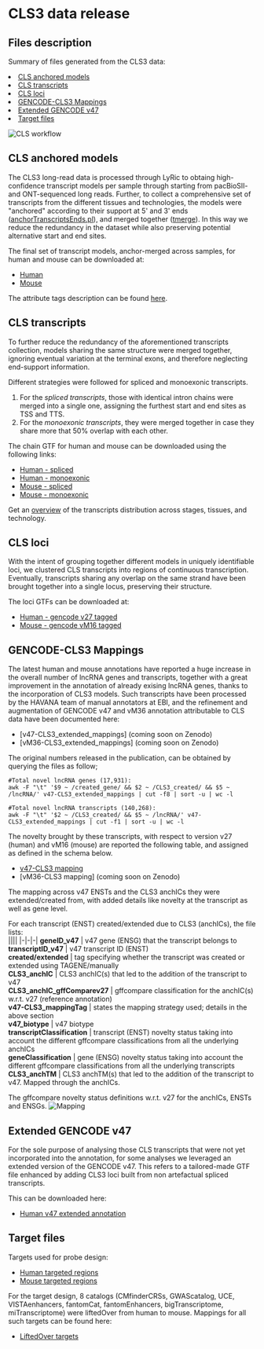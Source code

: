 # CLS3 data release
## Files description
Summary of files generated from the CLS3 data:
    <li><a href="#CLS-anchored-models">CLS anchored models</a></li>
    <li><a href="#CLS-transcripts">CLS transcripts</a></li>
    <li><a href="#CLS-loci">CLS loci</a>
    <li><a href="#GENCODE-CLS3-Mappings">GENCODE-CLS3 Mappings</a>
    <li><a href="#Extended-GENCODE-v47">Extended GENCODE v47</a>
    <li><a href="#Target-files">Target files</a>
    
![CLS workflow](https://github.com/user-attachments/assets/47c87440-8aca-44fc-a3bc-0bf27d5527f8)
 
## CLS anchored models

The CLS3 long-read data is processed through LyRic to obtaing high-confidence transcript models per sample through starting from pacBioSII- and ONT-sequenced long reads. Further, to collect a comprehensive set of transcripts
from the different tissues and technologies, the models were "anchored" according to their support at 5' and 3' ends ([anchorTranscriptsEnds.pl](https://github.com/guigolab/LyRic/blob/master/utils/anchorTranscriptsEnds.pl)), and merged together ([tmerge](https://github.com/guigolab/tmerge)). 
In this way we reduce the redundancy in the dataset while also preserving potential alternative start and end sites. 

The final set of transcript models, anchor-merged across samples, for human and mouse can be downloaded at:
  - [Human](https://zenodo.org/records/13946596/files/Hv3_masterTable_refined.gtf.gz?download=1)
  - [Mouse](https://zenodo.org/records/13946596/files/Mv2_masterTable_refined.gtf.gz?download=1)
  
The attribute tags description can be found [here](gtf_tags_explained.md).

 ## CLS transcripts
 To further reduce the redundancy of the aforementioned transcripts collection, models sharing the same structure were merged together, ignoring eventual variation at the terminal exons, and therefore neglecting end-support information. 
 
 Different strategies were followed for spliced and monoexonic transcripts.
 1. For the _spliced transcripts_, those with identical intron chains were merged into a single one, assigning the furthest start and end sites as TSS and TTS.
 2. For the _monoexonic transcripts_, they were merged together in case they share more that 50% overlap with each other.
   
 The chain GTF for human and mouse can be downloaded using the following links:
   - [Human - spliced](https://zenodo.org/records/13946596/files/Hv3_splicedmasterTable_refined.gtf.gz?download=1)
   - [Human - monoexonic](https://zenodo.org/records/13946596/files/Hv3_unsplicedmasterTable_refined.gtf.gz?download=1)
   - [Mouse - spliced](https://zenodo.org/records/13946596/files/Mv2_splicedmasterTable_refined.gtf.gz?download=1)
   - [Mouse - monoexonic](https://zenodo.org/records/13946596/files/Mv2_unsplicedmasterTable_refined.gtf.gz?download=1)

Get an [overview](https://github.com/guigolab/CLS3_GENCODE/tree/main/data_release/overview) of the transcripts distribution across stages, tissues, and technology.

## CLS loci
With the intent of grouping together different models in uniquely identifiable loci, we clustered CLS transcripts into regions of continuous transcription.
Eventually, transcripts sharing any overlap on the same strand have been brought together into a single locus, preserving their structure. 

The loci GTFs can be downloaded at: 
  - [Human - gencode v27 tagged](https://zenodo.org/records/13946596/files/Hv3_masterTable_refined_+withinTmerge_gencodev27_tagged.loci.gtf.gz?download=1)
  - [Mouse - gencode vM16 tagged](https://zenodo.org/records/13946596/files/Mv2_masterTable_refined_+withinTmerge_gencodevM16_tagged.loci.gtf.gz?download=1)

## GENCODE-CLS3 Mappings
The latest human and mouse annotations have reported a huge increase in the overall number of lncRNA genes and transcripts, together with a great improvement in the annotation of already exising lncRNA genes, thanks to the incorporation of CLS3 models. Such transcripts have been processed by the HAVANA team of manual annotators at EBI, and the refinement and augmentation of GENCODE v47 and vM36 annotation attributable to CLS data have been documented here:

  - [v47-CLS3_extended_mappings] (coming soon on Zenodo)
  - [vM36-CLS3_extended_mappings] (coming soon on Zenodo)

The original numbers released in the publication, can be obtained by querying the files as follow;
```
#Total novel lncRNA genes (17,931):
awk -F "\t" '$9 ~ /created_gene/ && $2 ~ /CLS3_created/ && $5 ~ /lncRNA/' v47-CLS3_extended_mappings | cut -f8 | sort -u | wc -l

#Total novel lncRNA transcripts (140,268):
awk -F "\t" '$2 ~ /CLS3_created/ && $5 ~ /lncRNA/' v47-CLS3_extended_mappings | cut -f1 | sort -u | wc -l
```

The novelty brought by these transcripts, with respect to version v27 (human) and vM16 (mouse) are reported the following table, and assigned as defined in the schema below.

  - [v47-CLS3 mapping](https://zenodo.org/records/13946596/files/v47-CLS3mapping_status.txt?download=1)
  - [vM36-CLS3 mapping] (coming soon on Zenodo)

The mapping across v47 ENSTs and the CLS3 anchICs they were extended/created from, with added details like novelty at the transcript as well as gene level. 

For each transcript (ENST) created/extended due to CLS3 (anchICs), the file lists: <br />
||||
|-|-|-|
**geneID_v47** | v47 gene (ENSG) that the transcript belongs to <br />
**transcriptID_v47** | v47 transcript ID (ENST) <br />
**created/extended** | tag specifying whether the transcript was created or extended using TAGENE/manually <br />
**CLS3_anchIC** | CLS3 anchIC(s) that led to the addition of the transcript to v47 <br />
**CLS3_anchIC_gffComparev27** | gffcompare classification for the anchIC(s) w.r.t. v27 (reference annotation) <br />
**v47-CLS3_mappingTag** | states the mapping strategy used; details in the above section <br />
**v47_biotype** | v47 biotype <br />
**transcriptClassification** | transcript (ENST) novelty status taking into account the different gffcompare classifications from all the underlying anchICs <br />
**geneClassification** | gene (ENSG) novelty status taking into account the different gffcompare classifications from all the underlying transcripts <br />
**CLS3_anchTM** | CLS3 anchTM(s) that led to the addition of the transcript to v47. Mapped through the anchICs. <br />

The gffcompare novelty status definitions w.r.t. v27 for the anchICs, ENSTs and ENSGs.
![Mapping](https://github.com/user-attachments/assets/7bbfea20-27d5-4bf5-8a55-494e5991943b)
<br />

## Extended GENCODE v47
For the sole purpose of analysing those CLS transcripts that were not yet incorporated into the annotation, for some analyses we leveraged an extended version of the GENCODE v47.
This refers to a tailored-made GTF file enhanced by adding CLS3 loci built from non artefactual spliced transcripts.

This can be downloaded here:
  - [Human v47 extended annotation](https://zenodo.org/records/13946596/files/enhanced_annotation_v47.refined.gtf.gz?download=1)
    
## Target files
Targets used for probe design:
- [Human targeted regions](https://zenodo.org/records/13946596/files/hs.allNonPcgTargetsMerged.targets.gtf.gz?download=1)
- [Mouse targeted regions](https://zenodo.org/records/13946596/files/mm.allNonPcgTargetsMerged.targets.gtf.gz?download=1)

For the target design, 8 catalogs (CMfinderCRSs, GWAScatalog, UCE, VISTAenhancers, fantomCat, fantomEnhancers, bigTranscriptome, miTranscriptome) were liftedOver from human to mouse. Mappings for all such targets can be found here:
  - [LiftedOver targets](https://zenodo.org/records/13946596/files/final.liftedOverTargets.mapping.txt?download=1)
